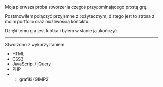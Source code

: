 Moja pierwsza próba stworzenia czegoś przypominającego prostą grę.

Postanowiłem połączyć przyjemne z pożytecznym, dlatego jest to strona z moim portfolio oraz możliwością kontaktu. 

Dzięki temu gra jest krótka i byłem w stanie ją ukończyć.

---

Stworzono z wykorzystaniem: 
* HTML
* CSS3
* JavaScript / jQuery
* PHP
* + grafiki (GIMP2)
